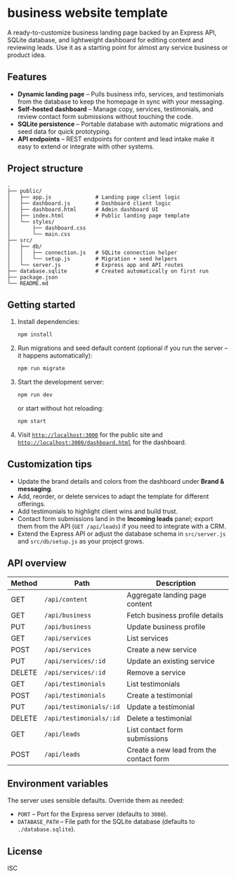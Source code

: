 # business website template

A ready-to-customize business landing page backed by an Express API, SQLite database, and lightweight dashboard for editing content and reviewing leads. Use it as a starting point for almost any service business or product idea.

## Features

- **Dynamic landing page** – Pulls business info, services, and testimonials from the database to keep the homepage in sync with your messaging.
- **Self-hosted dashboard** – Manage copy, services, testimonials, and review contact form submissions without touching the code.
- **SQLite persistence** – Portable database with automatic migrations and seed data for quick prototyping.
- **API endpoints** – REST endpoints for content and lead intake make it easy to extend or integrate with other systems.

## Project structure

```
.
├── public/
│   ├── app.js              # Landing page client logic
│   ├── dashboard.js        # Dashboard client logic
│   ├── dashboard.html      # Admin dashboard UI
│   ├── index.html          # Public landing page template
│   └── styles/
│       ├── dashboard.css
│       └── main.css
├── src/
│   ├── db/
│   │   ├── connection.js   # SQLite connection helper
│   │   └── setup.js        # Migration + seed helpers
│   └── server.js           # Express app and API routes
├── database.sqlite         # Created automatically on first run
├── package.json
└── README.md
```

## Getting started

1. Install dependencies:

   ```bash
   npm install
   ```

2. Run migrations and seed default content (optional if you run the server – it happens automatically):

   ```bash
   npm run migrate
   ```

3. Start the development server:

   ```bash
   npm run dev
   ```

   or start without hot reloading:

   ```bash
   npm start
   ```

4. Visit [`http://localhost:3000`](http://localhost:3000) for the public site and [`http://localhost:3000/dashboard.html`](http://localhost:3000/dashboard.html) for the dashboard.

## Customization tips

- Update the brand details and colors from the dashboard under **Brand & messaging**.
- Add, reorder, or delete services to adapt the template for different offerings.
- Add testimonials to highlight client wins and build trust.
- Contact form submissions land in the **Incoming leads** panel; export them from the API (`GET /api/leads`) if you need to integrate with a CRM.
- Extend the Express API or adjust the database schema in `src/server.js` and `src/db/setup.js` as your project grows.

## API overview

| Method | Path                | Description                         |
| ------ | ------------------- | ----------------------------------- |
| GET    | `/api/content`      | Aggregate landing page content      |
| GET    | `/api/business`     | Fetch business profile details      |
| PUT    | `/api/business`     | Update business profile             |
| GET    | `/api/services`     | List services                       |
| POST   | `/api/services`     | Create a new service                |
| PUT    | `/api/services/:id` | Update an existing service          |
| DELETE | `/api/services/:id` | Remove a service                    |
| GET    | `/api/testimonials` | List testimonials                   |
| POST   | `/api/testimonials` | Create a testimonial                |
| PUT    | `/api/testimonials/:id` | Update a testimonial            |
| DELETE | `/api/testimonials/:id` | Delete a testimonial            |
| GET    | `/api/leads`        | List contact form submissions       |
| POST   | `/api/leads`        | Create a new lead from the contact form |

## Environment variables

The server uses sensible defaults. Override them as needed:

- `PORT` – Port for the Express server (defaults to `3000`).
- `DATABASE_PATH` – File path for the SQLite database (defaults to `./database.sqlite`).

## License

ISC
